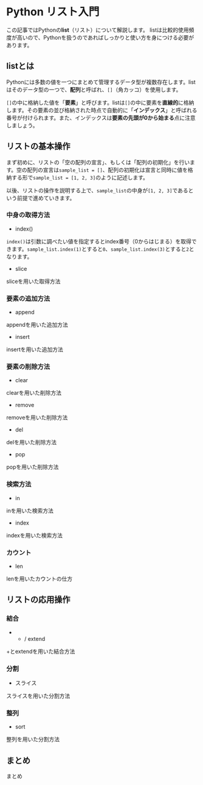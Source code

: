 # Python リスト入門

この記事ではPythonの**list**（リスト）について解説します。
listは比較的使用頻度が高いので、Pythonを扱うのであればしっかりと使い方を身につける必要があります。

## listとは

Pythonには多数の値を一つにまとめて管理するデータ型が複数存在します。listはそのデータ型の一つで、**配列**と呼ばれ、`[]`（角カッコ）を使用します。

`[]`の中に格納した値を「**要素**」と呼びます。listは`[]`の中に要素を**直線的**に格納します。その要素の並び格納された時点で自動的に「**インデックス**」と呼ばれる番号が付けられます。また、インデックスは**要素の先頭が0から始まる**点に注意しましょう。

## リストの基本操作

まず初めに、リストの「空の配列の宣言」、もしくは「配列の初期化」を行います。空の配列の宣言は`sample_list = []`、配列の初期化は宣言と同時に値を格納する形で`sample_list = [1, 2, 3]`のように記述します。

以後、リストの操作を説明する上で、`sample_list`の中身が`[1, 2, 3]`であるという前提で進めていきます。

### 中身の取得方法

- index()

`index()`は引数に調べたい値を指定するとindex番号（0からはじまる）を取得できます。`sample_list.index(1)`とすると`0`、`sample_list.index(3)`とすると`2`となります。

- slice

sliceを用いた取得方法

### 要素の追加方法

- append

appendを用いた追加方法

- insert

insertを用いた追加方法

### 要素の削除方法

- clear

clearを用いた削除方法

- remove

removeを用いた削除方法

- del

delを用いた削除方法

- pop

popを用いた削除方法

### 検索方法

- in

inを用いた検索方法

- index

indexを用いた検索方法

### カウント

- len

lenを用いたカウントの仕方

## リストの応用操作

### 結合

- + / extend

+とextendを用いた結合方法

### 分割

- スライス

スライスを用いた分割方法

### 整列

- sort

整列を用いた分割方法

## まとめ

まとめ
